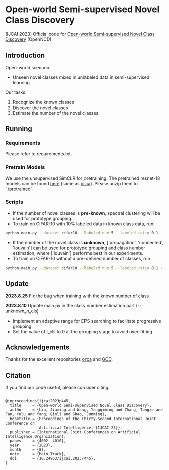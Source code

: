 # Open-world Semi-supervised Novel Class Discovery
[IJCAI 2023] Official code for [Open-world Semi-supervised Novel Class Discovery](https://arxiv.org/abs/2305.13095) (OpenNCD)

## Introduction

Open-world scenario: 

- Unseen novel classes mixed in unlabeled data in semi-supervised learning

Our tasks:

1. Recognize the known classes
2. Discover the novel classes
3. Estimate the number of the novel classes



## Running

### Requirements

Please refer to requirements.txt.

### Pretrain Models

We use the unsupervised SimCLR for pretraining. The pretrained resnet-18 models can be found [here](https://drive.google.com/drive/folders/1brOsw-09BKJLu0W6aTDsjYtYNDDFDnct?usp=share_link) (same as [orca](https://github.com/snap-stanford/orca)). Please unzip them to './pretrained'.



### Scripts

- If the number of novel classes is **pre-known**, spectral clustering will be used for prototype grouping. 
- To train on CIFAR-10 with 10\% labeled data in known class data, run
```bash
python main.py --dataset cifar10 --labeled_num 5 --labeled_ratio 0.1  --save_log
```


- If the number of the novel class is **unknown**, ['propagation', 'connected', 'louvain'] can be used for prototype grouping and class number estimation, where ['louvain'] performs best in our experiments. 
- To train on CIFAR-10 without a pre-defined number of classes, run
```bash
python main.py --dataset cifar10 --labeled_num 5 --labeled_ratio 0.1 --group_method louvain  --unknown_n_cls --save_log
```

## Update
**2023.8.25** Fix the bug when training with the known number of class

**2023.8.10** Update main.py in the class number estimation part (--unknown_n_cls)
- Implement an adaptive range for EPS searching to facilitate progressive grouping
- Set the value of l_cls to 0 at the grouping stage to avoid over-fitting


## Acknowledgements
Thanks for the excellent repositories [orca](https://github.com/snap-stanford/orca) and [GCD](https://github.com/sgvaze/generalized-category-discovery).

## Citation

If you find our code useful, please consider citing:

```

@inproceedings{ijcai2023p445,
  title     = {Open-world Semi-supervised Novel Class Discovery},
  author    = {Liu, Jiaming and Wang, Yangqiming and Zhang, Tongze and Fan, Yulu and Yang, Qinli and Shao, Junming},
  booktitle = {Proceedings of the Thirty-Second International Joint Conference on
               Artificial Intelligence, {IJCAI-23}},
  publisher = {International Joint Conferences on Artificial Intelligence Organization},
  pages     = {4002--4010},
  year      = {2023},
  month     = {8},
  note      = {Main Track},
  doi       = {10.24963/ijcai.2023/445},
}
